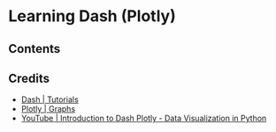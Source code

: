 # Learning Dash (Plotly)

## Contents


## Credits

- [Dash | Tutorials](https://dash.plotly.com/layout)
- [Plotly | Graphs](https://plotly.com/python/)
- [YouTube | Introduction to Dash Plotly - Data Visualization in Python](https://www.youtube.com/watch?v=hSPmj7mK6ng&ab_channel=CharmingData)
